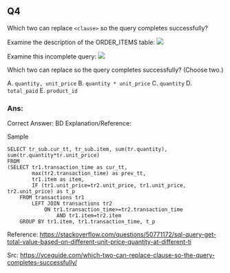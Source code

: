 ## Q4

Which two can replace `<clause>` so the query completes successfully?

<!-- 06/03/2020 – by Mod_GuideK0  -->

Examine the description of the ORDER_ITEMS table:
![](img/i004-1.png)

Examine this incomplete query:
![](img/i004-2.png)

Which two can replace <clause> so the query completes successfully? (Choose two.)

A. `quantity, unit_price`
B. `quantity * unit_price`
C. `quantity`
D. `total_paid`
E. `product_id`

### Ans:

Correct Answer: BD
Explanation/Reference:

Sample
```
SELECT tr_sub.cur_tt, tr_sub.item, sum(tr.quantity), sum(tr.quantity*tr.unit_price)
FROM
(SELECT tr1.transaction_time as cur_tt, 
        max(tr2.transaction_time) as prev_tt, 
        tr1.item as item, 
        IF (tr1.unit_price=tr2.unit_price, tr1.unit_price, tr2.unit_price) as t_p 
    FROM transactions tr1 
        LEFT JOIN transactions tr2 
            ON tr1.transaction_time>=tr2.transaction_time 
                AND tr1.item=tr2.item 
    GROUP BY tr1.item, tr1.transaction_time, t_p
```
Reference: https://stackoverflow.com/questions/50771172/sql-query-get-total-value-based-on-different-unit-price-quantity-at-different-ti

Src: https://vceguide.com/which-two-can-replace-clause-so-the-query-completes-successfully/